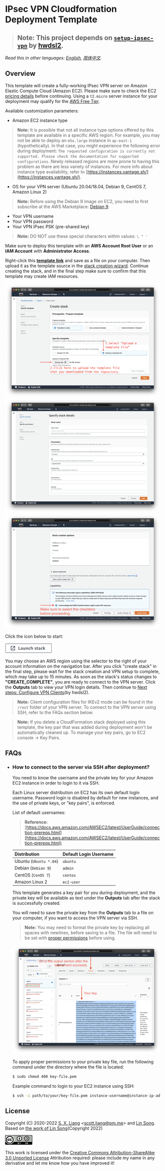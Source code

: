# IPsec VPN Cloudformation Deployment Template

> ## **Note:** This project depends on [`setup-ipsec-vpn`](https://github.com/hwdsl2/setup-ipsec-vpn) by [hwdsl2](https://github.com/hwdsl2/).

*Read this in other languages: [English](README.md), [简体中文](README-zh.md).*

## Overview

This template will create a fully-working IPsec VPN server on Amazon Elastic Compute Cloud (Amazon EC2). Please make sure to check the EC2 [pricing details](https://aws.amazon.com/ec2/pricing/on-demand/) before continuing. Using a `t2.micro` server instance for your deployment may qualify for the [AWS Free Tier](https://aws.amazon.com/free/).

Available customization parameters:

- Amazon EC2 instance type
> **Note:** It is possible that not all instance type options offered by this template are available in a specific AWS region. For example, you may not be able to deploy an `m5a.large` instance in `ap-east-1` (hypothetically). In that case, you might experience the following error during deployment: `The requested configuration is currently not supported. Please check the documentation for supported configurations`. Newly released regions are more prone to having this problem as there are less variety of instances. For more info about instance type availability, refer to [https://instances.vantage.sh/](https://instances.vantage.sh/).
- OS for your VPN server (Ubuntu 20.04/18.04, Debian 9, CentOS 7, Amazon Linux 2)
> **Note:** Before using the Debian 9 image on EC2, you need to first subscribe at the AWS Marketplace: [Debian 9](https://aws.amazon.com/marketplace/pp/B073HW9SP3).
- Your VPN username
- Your VPN password
- Your VPN IPsec PSK (pre-shared key)

> **Note:** DO NOT use these special characters within values: `\ " '`

Make sure to deploy this template with an **AWS Account Root User** or an **IAM Account** with **Administrator Access**.

Right-click this [**template link**](https://raw.githubusercontent.com/scottpedia/ipsec-cloudformation/master/cloudformation-template-ipsec.json) and save as a file on your computer. Then upload it as the template source in the [stack creation wizard](https://console.aws.amazon.com/cloudformation/home#/stacks/new). Continue creating the stack, and in the final step make sure to confirm that this template may create IAM resources.

![Upload the template](images/upload-the-template.png)
![Specify parameters](images/specify-parameters.png)
![Confirm IAM](images/confirm-iam.png)

Click the icon below to start:

[![Launch stack](images/cloudformation-launch-stack-button.png)](https://console.aws.amazon.com/cloudformation/home#/stacks/new)

You may choose an AWS region using the selector to the right of your account information on the navigation bar. After you click "create stack" in the final step, please wait for the stack creation and VPN setup to complete, which may take up to 15 minutes. As soon as the stack's status changes to **"CREATE_COMPLETE"**, you are ready to connect to the VPN server. Click the **Outputs** tab to view your VPN login details. Then continue to [Next steps: Configure VPN Clients](https://github.com/hwdsl2/setup-ipsec-vpn#next-steps)(by hwdsl2).

> **Note:** Client configuration files for IKEv2 mode can be found in the `/root` folder of your VPN server. To connect to the VPN server using SSH, refer to the FAQs section below.

> **Note:** If you delete a CloudFormation stack deployed using this template, the key pair that was added during deployment won't be automatically cleaned up. To manage your key pairs, go to EC2 console -> Key Pairs.

## FAQs

- ### **How to connect to the server via SSH after deployment?**

  You need to know the username and the private key for your Amazon EC2 instance in order to login to it via SSH.

  Each Linux server distribution on EC2 has its own default login username. Password login is disabled by default for new instances, and the use of private keys, or "key pairs", is enforced.

  List of default usernames:
  > **Reference:** [https://docs.aws.amazon.com/AWSEC2/latest/UserGuide/connection-prereqs.html](https://docs.aws.amazon.com/AWSEC2/latest/UserGuide/connection-prereqs.html)

  | Distribution | Default Login Username |
  | --- | --- |
  | Ubuntu (`Ubuntu *.04`) |  `ubuntu` |
  | Debian (`Debian 9`) | `admin` |
  | CentOS (`CenOS 7`) | `centos` |
  | Amazon Linux 2 | `ec2-user` |

  This template generates a key pair for you during deployment, and the private key will be available as text under the **Outputs** tab after the stack is successfully created.

  You will need to save the private key from the **Outputs** tab to a file on your computer, if you want to access the VPN server via SSH.

  > **Note:** You may need to format the private key by replacing all spaces with newlines, before saving to a file. The file will need to be set with [proper permissions](https://docs.aws.amazon.com/AWSEC2/latest/UserGuide/connection-prereqs.html#connection-prereqs-private-key) before using.

  ![Show key](images/show-key.png)

  To apply proper permissions to your private key file, run the following command under the directory where the file is located:
  ```bash
  $ sudo chmod 400 key-file.pem
  ```

  Example command to login to your EC2 instance using SSH:
  ```bash
  $ ssh -i path/to/your/key-file.pem instance-username@instance-ip-address
  ```

## License 

Copyright (C) 2020-2022 [S. X. Liang](https://github.com/scottpedia/) \<scott.liang@pm.me\> and [Lin Song](https://github.com/hwdsl2/).  
Based on [the work of Lin Song](https://github.com/hwdsl2/setup-ipsec-vpn/)(Copyright 2022)

[![Creative Commons License](images/CC-by-sa.png)](http://creativecommons.org/licenses/by-sa/3.0/)

This work is licensed under the [Creative Commons Attribution-ShareAlike 3.0 Unported License](LICENSE.md)
Attribution required: please include my name in any derivative and let me know how you have improved it!
